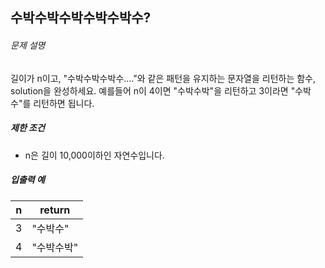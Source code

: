 ## 수박수박수박수박수박수?
<h6 class="guide-section-title">문제 설명</h6>
      <div class="markdown solarized-dark"><p>길이가 n이고, &quot;수박수박수박수....&quot;와 같은 패턴을 유지하는 문자열을 리턴하는 함수, solution을 완성하세요. 예를들어 n이 4이면 &quot;수박수박&quot;을 리턴하고 3이라면 &quot;수박수&quot;를 리턴하면 됩니다.</p>

<h5>제한 조건</h5>

<ul>
<li>n은 길이 10,000이하인 자연수입니다.</li>
</ul>

<h5>입출력 예</h5>
<table class="table">
        <thead><tr>
<th>n</th>
<th>return</th>
</tr>
</thead>
        <tbody><tr>
<td>3</td>
<td>&quot;수박수&quot;</td>
</tr>
<tr>
<td>4</td>
<td>&quot;수박수박&quot;</td>
</tr>
</tbody>
      </table></div>